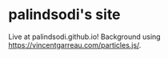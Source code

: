 # palindsodi's site
Live at palindsodi.github.io!
Background using https://vincentgarreau.com/particles.js/. 

